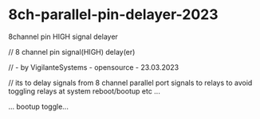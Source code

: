 # 8ch-parallel-pin-delayer-2023
 8channel pin HIGH signal delayer


// 8 channel pin signal(HIGH) delay(er)

// - by VigilanteSystems - opensource - 23.03.2023

// its to delay signals from 8 channel parallel port signals to relays to avoid toggling relays at system reboot/bootup etc ...

... bootup toggle...
